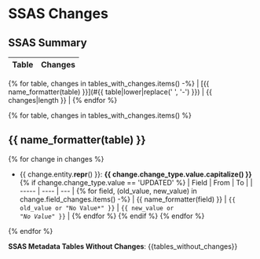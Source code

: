 # SSAS Changes


## SSAS Summary

| Table | Changes |
| ----- | ------- |
{% for table, changes in tables_with_changes.items() -%}
| [{{ name_formatter(table) }}](#{{ table|lower|replace(' ', '-') }}) | {{ changes|length }} |
{% endfor %}

{% for table, changes in tables_with_changes.items() %}
## {{ name_formatter(table) }}

{% for change in changes %}
- {{ change.entity.__repr__() }}: **{{ change.change_type.value.capitalize() }}**
  {% if change.change_type.value == 'UPDATED' %}
   | Field | From | To  |
   | ----- | ---- | --- |
  {% for field, (old_value, new_value) in change.field_changes.items() -%}
   | {{ name_formatter(field) }} | <code>{{ old_value or "No Value*" }}</code> | <code>{{ new_value or "*No Value*" }}</code> |
  {% endfor %}
  {% endif %}
{% endfor %}

{% endfor %}

**SSAS Metadata Tables Without Changes**: {{tables_without_changes}}